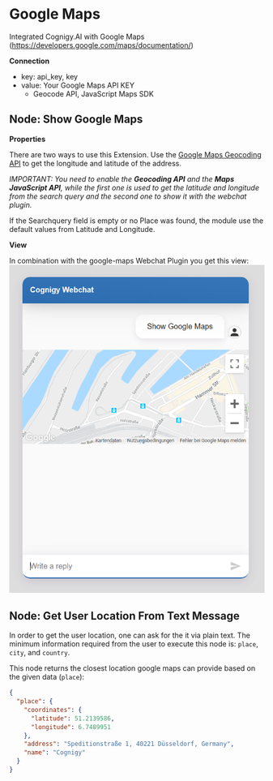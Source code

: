 # Google Maps
Integrated Cognigy.AI with Google Maps (https://developers.google.com/maps/documentation/)

**Connection**

- key:  api_key, key
- value: Your Google Maps API KEY
  - Geocode API, JavaScript Maps SDK

## Node: Show Google Maps

**Properties**

There are two ways to use this Extension. Use the [Google Maps Geocoding API](https://developers.google.com/maps/documentation/geocoding/start) to get the longitude and latitude of the address. 

*IMPORTANT: You need to enable the **Geocoding API** and the **Maps JavaScript API**, while the first one is used to get the latitude and longitude from the search query and the second one to show it with the webchat plugin.*

If the Searchquery field is empty or no Place was found, the module use the default values from Latitude and Longitude. 

**View**

In combination with the google-maps Webchat Plugin you get this view:
![Create Location Node](./docs/google-maps-Webchat.png)

## Node: Get User Location From Text Message

In order to get the user location, one can ask for the it via plain text. The minimum information required from the user to execute this node is: `place`, `city`, and `country`. 

This node returns the closest location google maps can provide based on the given data (`place`):

```json 
{
  "place": {
    "coordinates": {
      "latitude": 51.2139586,
      "longitude": 6.7489951
    },
    "address": "Speditionstraße 1, 40221 Düsseldorf, Germany",
    "name": "Cognigy"
  }
}
```
